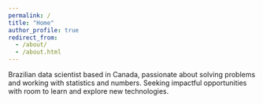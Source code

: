 ```yaml
---
permalink: /
title: "Home"
author_profile: true
redirect_from: 
  - /about/
  - /about.html
---
```



Brazilian data scientist based in Canada, passionate about solving problems and working with statistics and numbers. Seeking impactful opportunities with room to learn and explore new technologies.
